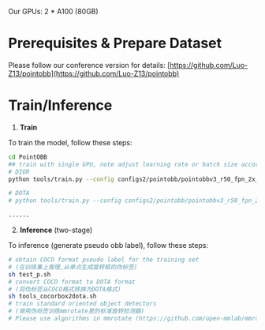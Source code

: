 Our GPUs: 2 * A100 (80GB)


# Prerequisites  &  Prepare Dataset
Please follow our conference version for details: [https://github.com/Luo-Z13/pointobb](https://github.com/Luo-Z13/pointobb)

# Train/Inference

1. **Train**

To train the model, follow these steps:
```bash
cd PointOBB
## train with single GPU, note adjust learning rate or batch size accordingly
# DIOR
python tools/train.py --config configs2/pointobb/pointobbv3_r50_fpn_2x_dior_two_stage.py --work-dir ./work_dir/pointobbv3_dior/ --cfg-options evaluation.save_result_file='./work_dir/pointobbv3_dior/pseudo_obb_result.json'

# DOTA
# python tools/train.py --config configs2/pointobb/pointobbv3_r50_fpn_2x_dota_two_stage.py --work-dir ./work_dir/pointobbv3_dior/ --cfg-options evaluation.save_result_file='./work_dir/pointobbv3_dior/pseudo_obb_result.json'

......
```



2. **Inference** (two-stage)
  
To inference (generate pseudo obb label), follow these steps:
```bash
# obtain COCO format pseudo label for the training set 
# (在训练集上推理,从单点生成旋转框的伪标签)
sh test_p.sh
# convert COCO format to DOTA format 
# (将伪标签从COCO格式转换为DOTA格式)
sh tools_cocorbox2dota.sh
# train standard oriented object detectors 
# (使用伪标签训练mmrotate里的标准旋转检测器)
# Please use algorithms in mmrotate (https://github.com/open-mmlab/mmrotate)
```






